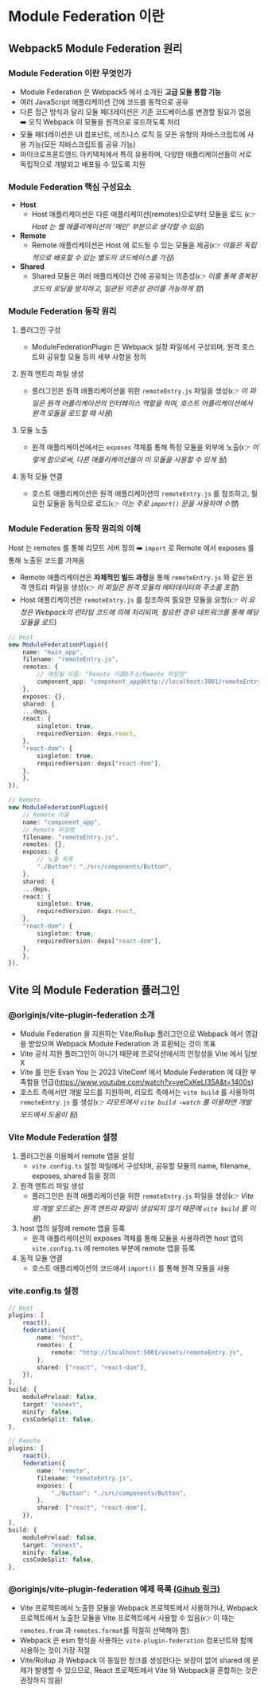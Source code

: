 # Module Federation 이란

## Webpack5 Module Federation 원리

### Module Federation 이란 무엇인가

- Module Federation 은 Webpack5 에서 소개된 **고급 모듈 통합 기능**
- 여러 JavaScript 애플리케이션 간에 코드를 동적으로 공유
- 다른 접근 방식과 달리 모듈 페더레이션은 기존 코드베이스를 변경할 필요가 없음 ➡️ 오직 Webpack 이 모듈을 원격으로 로드하도록 처리
- 모듈 페더레이션은 UI 컴포넌트, 비즈니스 로직 등 모든 유형의 자바스크립트에 사용 가능(모든 자바스크립트를 공유 가능)
- 마이크로프론트엔드 아키텍처에서 특히 유용하며, 다양한 애플리케이션들이 서로 독립적으로 개발되고 배포될 수 있도록 지원

### Module Federation 핵심 구성요소

- **Host**
  - Host 애플리케이션은 다른 애플리케이션(remotes)으로부터 모듈을 로드 (👉 _Host 는 웹 애플리케이션의 '메인' 부분으로 생각할 수 있음_)
- **Remote**
  - Remote 애플리케이션은 Host 에 로드될 수 있는 모듈을 제공(👉 _이들은 독립적으로 배포할 수 있는 별도의 코드베이스를 가짐_)
- **Shared**
  - Shared 모듈은 여러 애플리케이션 간에 공유되는 의존성(👉 _이를 통해 중복된 코드의 로딩을 방지하고, 일관된 의존성 관리를 가능하게 함_)

### Module Federation 동작 원리

1. 플러그인 구성

   - ModuleFederationPlugin 은 Webpack 설정 파일에서 구성되며, 원격 호스트와 공유할 모듈 등의 세부 사항을 정의

2. 원격 엔트리 파일 생성

   - 플러그인은 원격 애플리케이션을 위한 `remoteEntry.js` 파일을 생성(👉 _이 파일은 원격 어플리케이션의 인터페이스 역할을 하며, 호스트 어플리케이션에서 원격 모듈을 로드할 때 사용_)

3. 모듈 노출

   - 원격 애플리케이션에서는 `exposes` 객체를 통해 특정 모듈을 외부에 노출(👉 _이렇게 함으로써, 다른 애플리케이션들이 이 모듈을 사용할 수 있게 됨_)

4. 동적 모듈 연결
   - 호스트 애플리케이션은 원격 애플리케이션의 `remoteEntry.js` 를 참조하고, 필요한 모듈을 동적으로 로드(👉 _이는 주로 `import()` 문을 사용하여 수행_)

### Module Federation 동작 원리의 이해

Host 는 remotes 를 통해 리모트 서버 정의 ➡️ `import` 로 Remote 에서 exposes 를 통해 노출된 코드를 가져옴

- Remote 애플리케이션은 **자체적인 빌드 과정**을 통해 `remoteEntry.js` 와 같은 원격 엔트리 파일을 생성(👉 _이 파일은 원격 모듈의 메타데이터와 주소를 포함_)
- Host 애플리케이션은 `remoteEntry.js` 를 참조하여 필요한 모듈을 요청(👉 _이 요청은 Webpack의 런타임 코드에 의해 처리되며, 필요한 경우 네트워크를 통해 해당 모듈을 로드_)

```ts
// Host
new ModuleFederationPlugin({
    name: "main_app",
    filename: "remoteEntry.js",
    remotes: {
        // 매핑될 이름: "Remote 이름@주소/Remote 파일명"
        component_app: "component_app@http://localhost:3001/remoteEntry.js",
    },
    exposes: {},
    shared: {
    ...deps,
    react: {
        singleton: true,
        requiredVersion: deps.react,
    },
    "react-dom": {
        singleton: true,
        requiredVersion: deps["react-dom"],
    },
    },
}),
```

```ts
// Remote
new ModuleFederationPlugin({
    // Remote 이름
    name: "component_app",
    // Remote 파일명
    filename: "remoteEntry.js",
    remotes: {},
    exposes: {
        // 노출 목록
        "./Button": "./src/components/Button",
    },
    shared: {
    ...deps,
    react: {
        singleton: true,
        requiredVersion: deps.react,
    },
    "react-dom": {
        singleton: true,
        requiredVersion: deps["react-dom"],
    },
    },
}),
```

## Vite 의 Module Federation 플러그인

### @originjs/vite-plugin-federation 소개

- Module Federation 을 지원하는 Vite/Rollup 플러그인으로 Webpack 에서 영감을 받았으며 Webpack Module Federation 과 호환되는 것이 목표
- Vite 공식 지원 플러그인이 아니기 때문에 프로덕션에서의 안정성을 Vite 에서 담보 X
- Vite 를 만든 Evan You 는 2023 ViteConf 에서 Module Federation 에 대한 부족함을 언급(https://www.youtube.com/watch?v=veCxKeLl35A&t=1400s)
- 호스트 측에서만 개발 모드를 지원하며, 리모트 측에서는 `vite build` 를 사용하여 `remoteEntry.js` 를 생성(👉 _리모트에서 `vite build —watch` 를 이용하면 개발 모드에서 도움이 됨_)

### Vite Module Federation 설정

1. 플러그인을 이용해서 remote 앱을 설정
   - `vite.config.ts` 설정 파일에서 구성되며, 공유할 모듈의 name, filename, exposes, shared 등을 정의
2. 원격 엔트리 파일 생성
   - 플러그인은 원격 애플리케이션을 위한 `remoteEntry.js` 파일을 생성(👉 _Vite 의 개발 모드로는 원격 엔트리 파일이 생성되지 않기 때문에 `vite build` 를 이용_)
3. host 앱의 설정에 remote 앱을 등록
   - 원격 애플리케이션의 exposes 객체를 통해 모듈을 사용하려면 host 앱의 `vite.config.ts` 에 remotes 부분에 remote 앱을 등록
4. 동적 모듈 연결
   - 호스트 애플리케이션의 코드애서 `import()` 를 통해 원격 모듈을 사용

### vite.config.ts 설정

```ts
// Host
plugins: [
    react(),
    federation({
        name: "host",
        remotes: {
            remote: "http://localhost:5001/assets/remoteEntry.js",
        },
        shared: ["react", "react-dom"],
    }),
],
build: {
    modulePreload: false,
    target: "esnext",
    minify: false,
    cssCodeSplit: false,
},
```

```ts
// Remote
plugins: [
    react(),
    federation({
        name: "remote",
        filename: "remoteEntry.js",
        exposes: {
            "./Button": "./src/components/Button",
        },
        shared: ["react", "react-dom"],
    }),
],
build: {
    modulePreload: false,
    target: "esnext",
    minify: false,
    cssCodeSplit: false,
},
```

### @originjs/vite-plugin-federation 예제 목록 [(Gihub 링크)](https://github.com/originjs/vite-plugin-federation?tab=readme-ov-file#example-projects)

- Vite 프로젝트에서 노출한 모듈을 Webpack 프로젝트에서 사용하거나, Webpack 프로젝트에서 노출한 모듈을 Vite 프로젝트에서 사용할 수 있음(👉 이 때는 `remotes.from` 과 `remotes.format`를 적절히 선택해야 함)
- Webpack 은 esm 형식을 사용하는 `vite-plugin-federation` 컴포넌트와 함께 사용하는 것이 가장 적절
- Vite/Rollup 과 Webpack 이 동일한 청크를 생성한다는 보장이 없어 shared 에 문제가 발생할 수 있으므로, React 프로젝트에서 Vite 와 Webpack을 혼합하는 것은 권장하지 않음!

